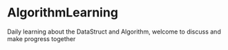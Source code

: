 # AlgorithmLearning
Daily learning about the DataStruct and Algorithm, 
welcome to discuss and make progress together
